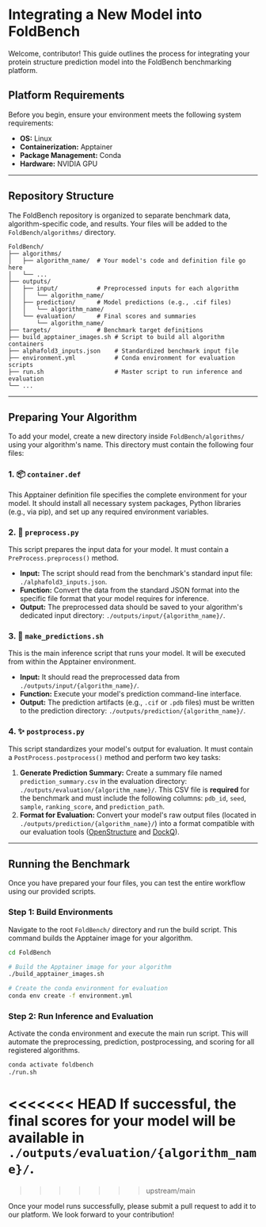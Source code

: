 # Integrating a New Model into FoldBench

Welcome, contributor! This guide outlines the process for integrating your protein structure prediction model into the FoldBench benchmarking platform.

## Platform Requirements

Before you begin, ensure your environment meets the following system requirements:
* **OS:** Linux
* **Containerization:** Apptainer
* **Package Management:** Conda
* **Hardware:** NVIDIA GPU

---

## Repository Structure

The FoldBench repository is organized to separate benchmark data, algorithm-specific code, and results. Your files will be added to the `FoldBench/algorithms/` directory.

```
FoldBench/
├── algorithms/
│   ├── algorithm_name/  # Your model's code and definition file go here
│   └── ...
├── outputs/
│   ├── input/           # Preprocessed inputs for each algorithm
│   │   └── algorithm_name/
│   ├── prediction/      # Model predictions (e.g., .cif files)
│   │   └── algorithm_name/
│   └── evaluation/      # Final scores and summaries
│       └── algorithm_name/
├── targets/             # Benchmark target definitions
├── build_apptainer_images.sh # Script to build all algorithm containers
├── alphafold3_inputs.json    # Standardized benchmark input file
├── environment.yml           # Conda environment for evaluation scripts
├── run.sh                    # Master script to run inference and evaluation
└── ...
```

---

## Preparing Your Algorithm

To add your model, create a new directory inside `FoldBench/algorithms/` using your algorithm's name. This directory must contain the following four files:

### 1. 📦 `container.def`
This Apptainer definition file specifies the complete environment for your model. It should install all necessary system packages, Python libraries (e.g., via pip), and set up any required environment variables.

### 2. 📝 `preprocess.py`
This script prepares the input data for your model. It must contain a `PreProcess.preprocess()` method.

* **Input:** The script should read from the benchmark's standard input file: `./alphafold3_inputs.json`.
* **Function:** Convert the data from the standard JSON format into the specific file format that your model requires for inference.
* **Output:** The preprocessed data should be saved to your algorithm's dedicated input directory: `./outputs/input/{algorithm_name}/`.

### 3. 🚀 `make_predictions.sh`
This is the main inference script that runs your model. It will be executed from within the Apptainer environment.

* **Input:** It should read the preprocessed data from `./outputs/input/{algorithm_name}/`.
* **Function:** Execute your model's prediction command-line interface.
* **Output:** The prediction artifacts (e.g., `.cif` or `.pdb` files) must be written to the prediction directory: `./outputs/prediction/{algorithm_name}/`.

### 4. ✨ `postprocess.py`
This script standardizes your model's output for evaluation. It must contain a `PostProcess.postprocess()` method and perform two key tasks:

1.  **Generate Prediction Summary:** Create a summary file named `prediction_summary.csv` in the evaluation directory: `./outputs/evaluation/{algorithm_name}/`. This CSV file is **required** for the benchmark and must include the following columns: `pdb_id`, `seed`, `sample`, `ranking_score`, and `prediction_path`.
2.  **Format for Evaluation:** Convert your model's raw output files (located in `./outputs/prediction/{algorithm_name}/`) into a format compatible with our evaluation tools ([OpenStructure](https://git.scicore.unibas.ch/schwede/openstructure) and [DockQ](https://github.com/bjornwallner/DockQ)).

---

## Running the Benchmark

Once you have prepared your four files, you can test the entire workflow using our provided scripts.

### Step 1: Build Environments
Navigate to the root `FoldBench/` directory and run the build script. This command builds the Apptainer image for your algorithm. 

```bash
cd FoldBench

# Build the Apptainer image for your algorithm
./build_apptainer_images.sh

# Create the conda environment for evaluation
conda env create -f environment.yml
```

### Step 2: Run Inference and Evaluation
Activate the conda environment and execute the main run script. This will automate the preprocessing, prediction, postprocessing, and scoring for all registered algorithms.

```bash
conda activate foldbench
./run.sh
```
<<<<<<< HEAD
If successful, the final scores for your model will be available in `./outputs/evaluation/{algorithm_name}/`.
=======

>>>>>>> upstream/main

Once your model runs successfully, please submit a pull request to add it to our platform. We look forward to your contribution!